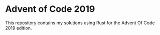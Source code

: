 # Advent of Code 2019

This repository contains my solutions using Rust for the Advent Of Code 2019 edition.
